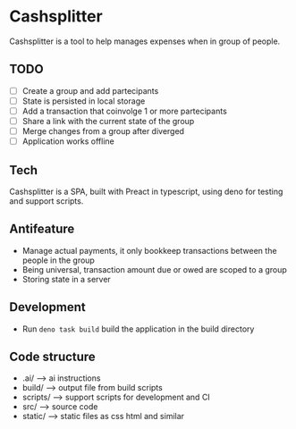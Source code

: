 # Cashsplitter 

Cashsplitter is a tool to help manages expenses when in group of people. 

## TODO

* [ ] Create a group and add partecipants
* [ ] State is persisted in local storage
* [ ] Add a transaction that coinvolge 1 or more partecipants
* [ ] Share a link with the current state of the group
* [ ] Merge changes from a group after diverged
* [ ] Application works offline

## Tech

Cashsplitter is a SPA, built with Preact in typescript, using deno for testing and support scripts.

## Antifeature

* Manage actual payments, it only bookkeep transactions between the people in the group
* Being universal, transaction amount due or owed are scoped to a group
* Storing state in a server

## Development

* Run `deno task build` build the application in the build directory

## Code structure

* .ai/ --> ai instructions
* build/ --> output file from build scripts
* scripts/ --> support scripts for development and CI
* src/ --> source code
* static/ --> static files as css html and similar